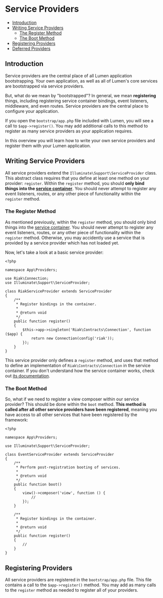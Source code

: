 # Service Providers

- [Introduction](#introduction)
- [Writing Service Providers](#writing-service-providers)
	- [The Register Method](#the-register-method)
	- [The Boot Method](#the-boot-method)
- [Registering Providers](#registering-providers)
- [Deferred Providers](#deferred-providers)

## Introduction

Service providers are the central place of all Lumen application bootstrapping. Your own application, as well as all of Lumen's core services are bootstrapped via service providers.

But, what do we mean by "bootstrapped"? In general, we mean **registering** things, including registering service container bindings, event listeners, middleware, and even routes. Service providers are the central place to configure your application.

If you open the `bootstrap/app.php` file included with Lumen, you will see a call to `$app->register()`. You may add additional calls to this method to register as many service providers as your application requires.

In this overview you will learn how to write your own service providers and register them with your Lumen application.

## Writing Service Providers

All service providers extend the `Illuminate\Support\ServiceProvider` class. This abstract class requires that you define at least one method on your provider: `register`. Within the `register` method, you should **only bind things into the [service container](/docs/container)**. You should never attempt to register any event listeners, routes, or any other piece of functionality within the `register` method.

### The Register Method

As mentioned previously, within the `register` method, you should only bind things into the [service container](/docs/container). You should never attempt to register any event listeners, routes, or any other piece of functionality within the `register` method. Otherwise, you may accidently use a service that is provided by a service provider which has not loaded yet.

Now, let's take a look at a basic service provider:

	<?php

	namespace App\Providers;

	use Riak\Connection;
	use Illuminate\Support\ServiceProvider;

	class RiakServiceProvider extends ServiceProvider
	{
		/**
		 * Register bindings in the container.
		 *
		 * @return void
		 */
		public function register()
		{
			$this->app->singleton('Riak\Contracts\Connection', function ($app) {
				return new Connection(config('riak'));
			});
		}
	}

This service provider only defines a `register` method, and uses that method to define an implementation of `Riak\Contracts\Connection` in the service container. If you don't understand how the service container works, check out [its documentation](/docs/container).

### The Boot Method

So, what if we need to register a view composer within our service provider? This should be done within the `boot` method. **This method is called after all other service providers have been registered**, meaning you have access to all other services that have been registered by the framework:

	<?php

	namespace App\Providers;

	use Illuminate\Support\ServiceProvider;

	class EventServiceProvider extends ServiceProvider
	{
		/**
		 * Perform post-registration booting of services.
		 *
		 * @return void
		 */
		public function boot()
		{
			view()->composer('view', function () {
				//
			});
		}

		/**
		 * Register bindings in the container.
		 *
		 * @return void
		 */
		public function register()
		{
			//
		}
	}

## Registering Providers

All service providers are registered in the `bootstrap/app.php` file. This file contains a call to the `$app->register()` method. You may add as many calls to the `register` method as needed to register all of your providers.
